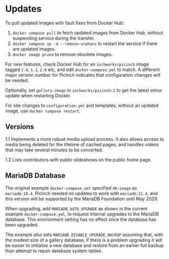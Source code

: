 # Updates
To pull updated images with fault fixes from Docker Hub:
1. `docker compose pull` to fetch updated images from Docker Hub, without suspending service during the transfer.
1. `docker compose up -d --remove-orphans` to restart the service if there are updated images.
1. `docker image prune` to remove obsolete images.

For new features, check Docker Hub for an `inchworks/picinch` image tagged `1.0`, `1.1`, `2.0` etc, and edit `docker-compose.yml` to match. A different major version number for PicInch indicates that configuration changes will be needed.

Optionally, set `gallery:image` to `inchworks/picinch:1` to get the latest minor update when restarting Docker.

For site changes to `configuration.yml` and templates, without an updated image, use `docker compose restart`.

## Versions
1.1 Implements a more robust media upload process. It also allows access to media being deleted for the lifetime of cached pages, and handles videos that may take several minutes to be converted.

1.2 Lists contributors with public slideshows on the public home page.

## MariaDB Database
The original example `docker-compose.yml` specified `db:image` as `mariadb:10.4`.
PicInch needed no updates to work with `mariadb:11.4`, and this version will be supported by the MariaDB Foundation until May 2029.

When upgrading, add `MARIADB_AUTO_UPGRADE` as shown in the current example `docker-compose.yml`, to request internal upgrades to the MariaDB database. This environment setting has no effect once the database has been upgraded.

The example also sets `MARIADB_DISABLE_UPGRADE_BACKUP` assuming that, with the modest size of a gallery database, if there is a problem upgrading it will be easier to initialise a new database and restore from an earlier full backup than attempt to repair database system tables.